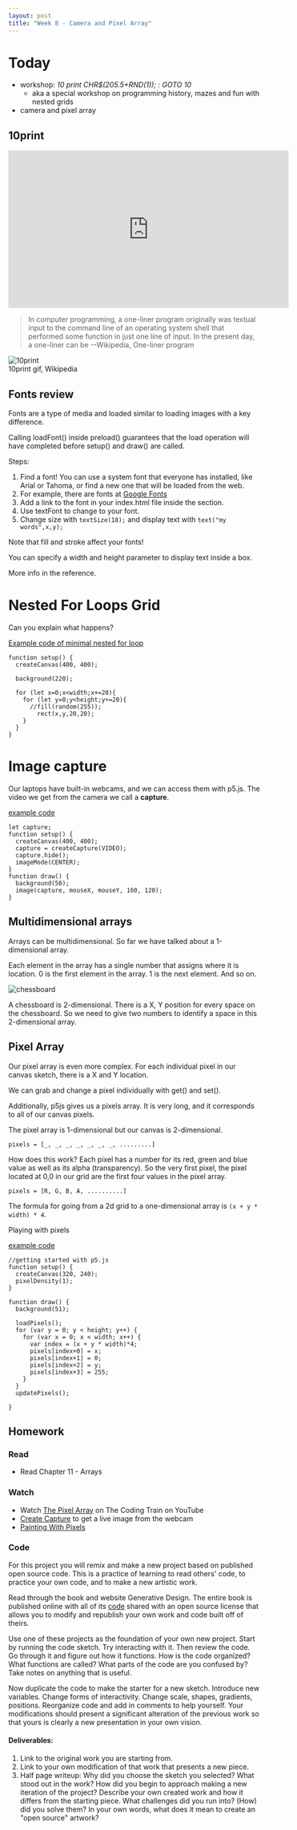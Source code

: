 ```yaml
---
layout: post
title: "Week 8 - Camera and Pixel Array"
---
```


# Today

- workshop: *10 print CHR$(205.5+RND(1)); : GOTO 10*
  - aka a special workshop on programming history, mazes and fun with nested grids
- camera and pixel array

## 10print

<iframe width="560" height="315" src="https://www.youtube.com/embed/m9joBLOZVEo?si=mc2RqsEEbiLLL0GT" title="YouTube video player" frameborder="0" allow="accelerometer; autoplay; clipboard-write; encrypted-media; gyroscope; picture-in-picture; web-share" allowfullscreen></iframe>

> In computer programming, a one-liner program originally was textual input to the command line of an operating system shell that performed some function in just one line of input. In the present day, a one-liner can be  --Wikipedia, One-liner program

![10print](https://upload.wikimedia.org/wikipedia/commons/thumb/a/aa/10print.gif/330px-10print.gif)  
10print gif, Wikipedia  

## Fonts review

Fonts are a type of media and loaded similar to loading images with a key difference.

Calling loadFont() inside preload() guarantees that the load operation will have completed before setup() and draw() are called.


Steps:

1. Find a font! You can use a system font that everyone has installed, like Arial or Tahoma, or find a new one that will be loaded from the web.
2. For example, there are fonts at [Google Fonts](https://fonts.google.com/)
3. Add a link to the font in your index.html file inside the <head> section.
4. Use textFont to change to your font.
5. Change size with ```textSize(18);``` and display text with ```text("my words",x,y);```

Note that fill and stroke affect your fonts!

You can specify a width and height parameter to display text inside a box.

More info in the reference.


# Nested For Loops Grid

Can you explain what happens?

[Example code of minimal nested for loop](https://editor.p5js.org/2sman/sketches/XdV_uJonn)

```
function setup() {
  createCanvas(400, 400);

  background(220);

  for (let x=0;x<width;x+=20){
    for (let y=0;y<height;y+=20){
      //fill(random(255));
   		rect(x,y,20,20);
    }
  }
}
```

# Image capture

Our laptops have built-in webcams, and we can access them with p5.js. The video we get from the camera we call a **capture**.

[example code](https://editor.p5js.org/2sman/sketches/OY8WGsMh3)

```
let capture;
function setup() {
  createCanvas(400, 400);
  capture = createCapture(VIDEO);
  capture.hide();
  imageMode(CENTER);
}
function draw() {
  background(50);
  image(capture, mouseX, mouseY, 160, 120);
}
```

## Multidimensional arrays

Arrays can be multidimensional. So far we have talked about a 1-dimensional array.

Each element in the array has a single number that assigns where it is location. 0 is the first element in the array. 1 is the next element. And so on.

![chessboard](https://upload.wikimedia.org/wikipedia/commons/c/c3/Chess_board_opening_staunton.jpg)

A chessboard is 2-dimensional. There is a X, Y position for every space on the chessboard. So we need to give two numbers to identify a space in this 2-dimensional array.

## Pixel Array

Our pixel array is even more complex. For each individual pixel in our canvas sketch, there is a X and Y location.

We can grab and change a pixel individually with get() and set().

Additionally, p5js gives us a pixels array. It is very long, and it corresponds to all of our canvas pixels.

The pixel array is 1-dimensional but our canvas is 2-dimensional.

```pixels = [_, _, _, _, _, _, _, .........]```

How does this work? Each pixel has a number for its red, green and blue value as well as its alpha (transparency). So the very first pixel, the pixel located at 0,0 in our grid are the first four values in the pixel array.

```pixels = [R, G, B, A, ..........]```


The formula for going from a 2d grid to a one-dimensional array is ```(x + y * width) * 4```.

Playing with pixels

[example code](https://editor.p5js.org/2sman/sketches/tWEQbj0F8)

```
//getting started with p5.js
function setup() {
  createCanvas(320, 240);
  pixelDensity(1);
}

function draw() {
  background(51);

  loadPixels();
  for (var y = 0; y < height; y++) {
    for (var x = 0; x < width; x++) {
      var index = (x + y * width)*4;
      pixels[index+0] = x;
      pixels[index+1] = 0;
      pixels[index+2] = y;
      pixels[index+3] = 255;      
    }
  }
  updatePixels();

}
```

## Homework

### Read

* Read Chapter 11 - Arrays

### Watch

* Watch [The Pixel Array](https://www.youtube.com/watch?v=nMUMZ5YRxHI) on The Coding Train on YouTube
* [Create Capture](https://www.youtube.com/watch?v=bkGf4fEHKak) to get a live image from the webcam
* [Painting With Pixels](https://www.youtube.com/watch?v=0V3uYA1hafk)

### Code

For this project you will remix and make a new project based on published open source code. This is a practice of learning to read others' code, to practice your own code, and to make a new artistic work.

Read through the book and website Generative Design. The entire book is published online with all of its [code](http://www.generative-gestaltung.de/2/) shared with an open source license that allows you to modify and republish your own work and code built off of theirs. 

Use one of these projects as the foundation of your own new project. Start by running the code sketch. Try interacting with it. Then review the code. Go through it and figure out how it functions. How is the code organized? What functions are called? What parts of the code are you confused by? Take notes on anything that is useful. 

Now duplicate the code to make the starter for a new sketch. Introduce new variables. Change forms of interactivity. Change scale, shapes, gradients, positions. Reorganize code and add in comments to help yourself. Your modifications should present a significant alteration of the previous work so that yours is clearly a new presentation in your own vision.

#### Deliverables:

1. Link to the original work you are starting from.
2. Link to your own modification of that work that presents a new piece.
3. Half page writeup: Why did you choose the sketch you selected? What stood out in the work? How did you begin to approach making a new iteration of the project? Describe your own created work and how it differs from the starting piece. What challenges did you run into? (How) did you solve them? In your own words, what does it mean to create an "open source" artwork?


